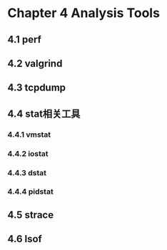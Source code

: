 # Chapter 4 Analysis Tools
## 4.1 perf

## 4.2 valgrind

## 4.3 tcpdump

## 4.4 stat相关工具
### 4.4.1 vmstat

### 4.4.2 iostat

### 4.4.3 dstat

### 4.4.4 pidstat


  
## 4.5 strace

## 4.6 lsof